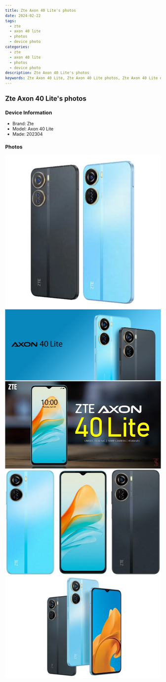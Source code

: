 ```yaml
---
title: Zte Axon 40 Lite's photos
date: 2024-02-22
tags: 
  - zte
  - axon 40 lite
  - photos
  - device photo
categories: 
  - zte
  - axon 40 lite
  - photos
  - device photo
description: Zte Axon 40 Lite's photos
keywords: Zte Axon 40 Lite, Zte Axon 40 Lite photos, Zte Axon 40 Lite device photo
---
```


## Zte Axon 40 Lite's photos

### Device Information

- Brand: Zte
- Model: Axon 40 Lite
- Made: 202304

### Photos

![/images/best-assets/devices/zte/zte-axon-40-lite/1.jpg](/images/best-assets/devices/zte/zte-axon-40-lite/1.jpg)
![/images/best-assets/devices/zte/zte-axon-40-lite/2.jpg](/images/best-assets/devices/zte/zte-axon-40-lite/2.jpg)
![/images/best-assets/devices/zte/zte-axon-40-lite/3.jpg](/images/best-assets/devices/zte/zte-axon-40-lite/3.jpg)
![/images/best-assets/devices/zte/zte-axon-40-lite/4.jpg](/images/best-assets/devices/zte/zte-axon-40-lite/4.jpg)
![/images/best-assets/devices/zte/zte-axon-40-lite/5.jpg](/images/best-assets/devices/zte/zte-axon-40-lite/5.jpg)
